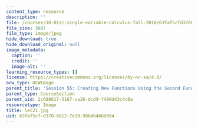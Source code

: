 ```yaml
---
content_type: resource
description: ''
file: /courses/18-01sc-single-variable-calculus-fall-2010/63faf5cfd37086127e3898b4b466d984_lec21.jpg
file_size: 3607
file_type: image/jpeg
hide_download: true
hide_download_original: null
image_metadata:
  caption: ''
  credit: ''
  image-alt: ''
learning_resource_types: []
license: https://creativecommons.org/licenses/by-nc-sa/4.0/
ocw_type: OCWImage
parent_title: 'Session 55: Creating New Functions Using the Second Fundamental Theorem'
parent_type: CourseSection
parent_uid: 2c680617-5167-ca26-dcd9-f490d43c4c0a
resourcetype: Image
title: lec21.jpg
uid: 63faf5cf-d370-8612-7e38-98b4b466d984
---
```

